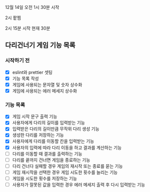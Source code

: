 12월 14일 오전 1시 30분 시작

2시 팥찜

2시 15분 시작 현재 30분

## 다리건너기 게임 기능 목록

### 시작하기 전

- [x] eslint와 prettier 셋팅
- [x] 기능 목록 작성
- [x] 게임에 사용되는 문자열 및 숫자 상수화
- [x] 게임에 사용되는 에러 메세지 상수화

### 기능 목록

- [x] 게임 시작 문구 출력 기능
- [x] 사용자에게 다리의 길이를 입력받는 기능
- [x] 입력받은 다리의 길이만큼 무작위 다리 생성 기능
- [x] 생성한 다리를 저장하는 기능
- [x] 사용자에게 다리를 이동할 칸을 입력받는 기능
- [x] 사용자의 입력에 따라 다리 이동을 하고 결과를 계산하는 기능
- [ ] 다리를 이동할 때 결과를 출력하는 기능
- [ ] 다리를 끝까지 건너면 게임을 종료하는 기능
- [ ] 다리 건너다 실패할 경우 게임의 재시작 또는 종료를 묻는 기능
- [ ] 게임 재시작을 선택한 경우 게임 시도한 횟수를 늘리는 기능
- [ ] 게임을 시도한 횟수를 저장하는 기능
- [ ] 사용자가 잘못된 값을 입력한 경우 에러 메세지 출력 후 다시 입력받는 기능
